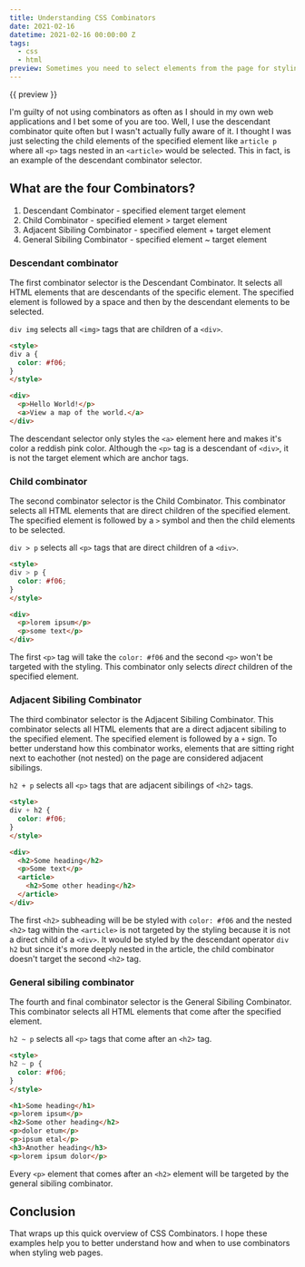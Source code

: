 ```yaml
---
title: Understanding CSS Combinators
date: 2021-02-16
datetime: 2021-02-16 00:00:00 Z
tags:
  - css
  - html
preview: Sometimes you need to select elements from the page for styling but don't want to write the class or ID selector many times in your stylesheet. This is where CSS combinators come into play.
---
```


{{ preview }}

I'm guilty of not using combinators as often as I should in my own web applications and I bet some of you are too. Well, I use the descendant combinator quite often but I wasn't actually fully aware of it. I thought I was just selecting the child elements of the specified element like `article p` where all `<p>` tags nested in an `<article>` would be selected. This in fact, is an example of the descendant combinator selector.

<h2 class="post-heading">What are the four Combinators?</h2>

1. Descendant Combinator - specified element target element
2. Child Combinator - specified element > target element
3. Adjacent Sibiling Combinator - specified element + target element
4. General Sibiling Combinator - specified element ~ target element

<h3 class="post-heading">Descendant combinator</h3>

The first combinator selector is the Descendant Combinator. It selects all HTML elements that are descendants of the specific element. The specified element is followed by a space and then by the descendant elements to be selected.

`div img` selects all `<img>` tags that are children of a `<div>`.

```html
<style>
div a {
  color: #f06;
}
</style>

<div>
  <p>Hello World!</p>
  <a>View a map of the world.</a>
</div>
```

The descendant selector only styles the `<a>` element here and makes it's color a reddish pink color. Although the `<p>` tag is a descendant of `<div>`, it is not the target element which are anchor tags.

<h3 class="post-heading">Child combinator</h3>

The second combinator selector is the Child Combinator. This combinator selects all HTML elements that are direct children of the specified element. The specified element is followed by a `>` symbol and then the child elements to be selected.

`div > p` selects all `<p>` tags that are direct children of a `<div>`.

```html
<style>
div > p {
  color: #f06;
}
</style>

<div>
  <p>lorem ipsum</p>
  <p>some text</p>
</div>
```

The first `<p>` tag will take the `color: #f06` and the second `<p>` won't be targeted with the styling. This combinator only selects *direct* children of the specified element.

<h3 class="post-heading">Adjacent Sibiling Combinator</h3>

The third combinator selector is the Adjacent Sibiling Combinator. This combinator selects all HTML elements that are a direct adjacent sibiling to the specified element. The specified element is followed by a `+` sign. To better understand how this combinator works, elements that are sitting right next to eachother (not nested) on the page are considered adjacent sibilings.

`h2 + p` selects all `<p>` tags that are adjacent sibilings of `<h2>` tags.

```html
<style>
div + h2 {
  color: #f06;
}
</style>

<div>
  <h2>Some heading</h2>
  <p>Some text</p>
  <article>
    <h2>Some other heading</h2>
  </article>
</div>
```

The first `<h2>` subheading will be be styled with `color: #f06` and the nested `<h2>` tag within the `<article>` is not targeted by the styling because it is not a direct child of a `<div>`. It would be styled by the descendant operator `div h2` but since it's more deeply nested in the article, the child combinator doesn't target the second `<h2>` tag.

<h3 class="post-heading">General sibiling combinator</h3>

The fourth and final combinator selector is the General Sibiling Combinator. This combinator selects all HTML elements that come after the specified element.

`h2 ~ p` selects all `<p>` tags that come after an `<h2>` tag.

```html
<style>
h2 ~ p {
  color: #f06;
}
</style>

<h1>Some heading</h1>
<p>lorem ipsum</p>
<h2>Some other heading</h2>
<p>dolor etum</p>
<p>ipsum etal</p>
<h3>Another heading</h3>
<p>lorem ipsum dolor</p>
```

Every `<p>` element that comes after an `<h2>` element will be targeted by the general sibiling combinator.

<h2 class="post-heading">Conclusion</h2>

That wraps up this quick overview of CSS Combinators. I hope these examples help you to better understand how and when to use combinators when styling web pages.
